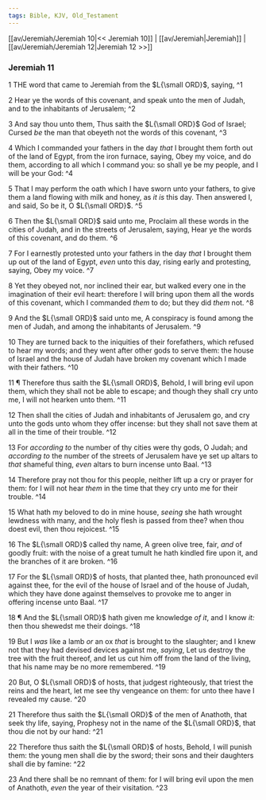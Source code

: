 ```yaml
---
tags: Bible, KJV, Old_Testament
---
```


[[av/Jeremiah/Jeremiah 10|<< Jeremiah 10]] | [[av/Jeremiah|Jeremiah]] | [[av/Jeremiah/Jeremiah 12|Jeremiah 12 >>]]

### Jeremiah 11

1 THE word that came to Jeremiah from the $L{\small ORD}$, saying, ^1

2 Hear ye the words of this covenant, and speak unto the men of Judah, and to the inhabitants of Jerusalem; ^2

3 And say thou unto them, Thus saith the $L{\small ORD}$ God of Israel; Cursed _be_ the man that obeyeth not the words of this covenant, ^3

4 Which I commanded your fathers in the day _that_ I brought them forth out of the land of Egypt, from the iron furnace, saying, Obey my voice, and do them, according to all which I command you: so shall ye be my people, and I will be your God: ^4

5 That I may perform the oath which I have sworn unto your fathers, to give them a land flowing with milk and honey, as _it_ _is_ this day. Then answered I, and said, So be it, O $L{\small ORD}$. ^5

6 Then the $L{\small ORD}$ said unto me, Proclaim all these words in the cities of Judah, and in the streets of Jerusalem, saying, Hear ye the words of this covenant, and do them. ^6

7 For I earnestly protested unto your fathers in the day _that_ I brought them up out of the land of Egypt, _even_ unto this day, rising early and protesting, saying, Obey my voice. ^7

8 Yet they obeyed not, nor inclined their ear, but walked every one in the imagination of their evil heart: therefore I will bring upon them all the words of this covenant, which I commanded _them_ to do; but they did _them_ not. ^8

9 And the $L{\small ORD}$ said unto me, A conspiracy is found among the men of Judah, and among the inhabitants of Jerusalem. ^9

10 They are turned back to the iniquities of their forefathers, which refused to hear my words; and they went after other gods to serve them: the house of Israel and the house of Judah have broken my covenant which I made with their fathers. ^10

11 ¶ Therefore thus saith the $L{\small ORD}$, Behold, I will bring evil upon them, which they shall not be able to escape; and though they shall cry unto me, I will not hearken unto them. ^11

12 Then shall the cities of Judah and inhabitants of Jerusalem go, and cry unto the gods unto whom they offer incense: but they shall not save them at all in the time of their trouble. ^12

13 For _according_ _to_ the number of thy cities were thy gods, O Judah; and _according_ _to_ the number of the streets of Jerusalem have ye set up altars to _that_ shameful thing, _even_ altars to burn incense unto Baal. ^13

14 Therefore pray not thou for this people, neither lift up a cry or prayer for them: for I will not hear _them_ in the time that they cry unto me for their trouble. ^14

15 What hath my beloved to do in mine house, _seeing_ she hath wrought lewdness with many, and the holy flesh is passed from thee? when thou doest evil, then thou rejoicest. ^15

16 The $L{\small ORD}$ called thy name, A green olive tree, fair, _and_ of goodly fruit: with the noise of a great tumult he hath kindled fire upon it, and the branches of it are broken. ^16

17 For the $L{\small ORD}$ of hosts, that planted thee, hath pronounced evil against thee, for the evil of the house of Israel and of the house of Judah, which they have done against themselves to provoke me to anger in offering incense unto Baal. ^17

18 ¶ And the $L{\small ORD}$ hath given me knowledge _of_ _it_, and I know _it:_ then thou shewedst me their doings. ^18

19 But I _was_ like a lamb _or_ an ox _that_ is brought to the slaughter; and I knew not that they had devised devices against me, _saying_, Let us destroy the tree with the fruit thereof, and let us cut him off from the land of the living, that his name may be no more remembered. ^19

20 But, O $L{\small ORD}$ of hosts, that judgest righteously, that triest the reins and the heart, let me see thy vengeance on them: for unto thee have I revealed my cause. ^20

21 Therefore thus saith the $L{\small ORD}$ of the men of Anathoth, that seek thy life, saying, Prophesy not in the name of the $L{\small ORD}$, that thou die not by our hand: ^21

22 Therefore thus saith the $L{\small ORD}$ of hosts, Behold, I will punish them: the young men shall die by the sword; their sons and their daughters shall die by famine: ^22

23 And there shall be no remnant of them: for I will bring evil upon the men of Anathoth, _even_ the year of their visitation. ^23
